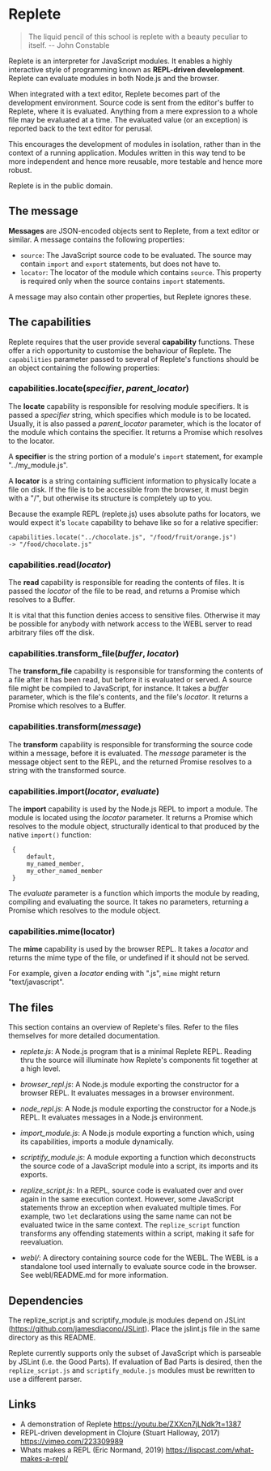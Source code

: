 # Replete

> The liquid pencil of this school is replete with a beauty peculiar to itself.
>   -- John Constable

Replete is an interpreter for JavaScript modules. It enables a highly interactive style of programming known as __REPL-driven development__. Replete can evaluate modules in both Node.js and the browser.

When integrated with a text editor, Replete becomes part of the development environment. Source code is sent from the editor's buffer to Replete, where it is evaluated. Anything from a mere expression to a whole file may be evaluated at a time. The evaluated value (or an exception) is reported back to the text editor for perusal.

This encourages the development of modules in isolation, rather than in the context of a running application. Modules written in this way tend to be more independent and hence more reusable, more testable and hence more robust.

Replete is in the public domain.

## The message
__Messages__ are JSON-encoded objects sent to Replete, from a text editor or similar. A message contains the following properties:

- `source`: The JavaScript source code to be evaluated. The source may contain `import` and `export` statements, but does not have to.
- `locator`: The locator of the module which contains `source`. This property is required only when the source contains `import` statements.

A message may also contain other properties, but Replete ignores these.

## The capabilities
Replete requires that the user provide several __capability__ functions. These offer a rich opportunity to customise the behaviour of Replete. The `capabilities` parameter passed to several of Replete's functions should be an object containing the following properties:

### capabilities.locate(_specifier_, _parent_locator_)
The __locate__ capability is responsible for resolving module specifiers. It is passed a _specifier_ string, which specifies which module is to be located. Usually, it is also passed a _parent_locator_ parameter, which is the locator of the module which contains the specifier. It returns a Promise which resolves to the locator.

A __specifier__ is the string portion of a module's `import` statement, for example "../my_module.js".

A __locator__ is a string containing sufficient information to physically locate a file on disk. If the file is to be accessible from the browser, it must begin with a "/", but otherwise its structure is completely up to you.

Because the example REPL (replete.js) uses absolute paths for locators, we would expect it's `locate` capability to behave like so for a relative specifier:

    capabilities.locate("../chocolate.js", "/food/fruit/orange.js")
    -> "/food/chocolate.js"

### capabilities.read(_locator_)
The __read__ capability is responsible for reading the contents of files. It is passed the  _locator_ of the file to be read, and returns a Promise which resolves to a Buffer.

It is vital that this function denies access to sensitive files. Otherwise it may be possible for anybody with network access to the WEBL server to read arbitrary files off the disk.

### capabilities.transform_file(_buffer_, _locator_)
The __transform_file__ capability is responsible for transforming the contents of a file after it has been read, but before it is evaluated or served. A source file might be compiled to JavaScript, for instance. It takes a _buffer_ parameter, which is the file's contents, and the file's _locator_. It returns a Promise which resolves to a Buffer.

### capabilities.transform(_message_)
The __transform__ capability is responsible for transforming the source code within a message, before it is evaluated. The _message_ parameter is the message object sent to the REPL, and the returned Promise resolves to a string with the transformed source.

### capabilities.import(_locator_, _evaluate_)
The __import__ capability is used by the Node.js REPL to import a module. The module is located using the _locator_ parameter. It returns a Promise which resolves to the module object, structurally identical to that produced by the native `import()` function:

     {
         default,
         my_named_member,
         my_other_named_member
     }

The _evaluate_ parameter is a function which imports the module by reading, compiling and evaluating the source. It takes no parameters, returning a Promise which resolves to the module object.

### capabilities.mime(locator)
The __mime__ capability is used by the browser REPL. It takes a _locator_ and returns the mime type of the file, or undefined if it should not be served.

For example, given a _locator_ ending with ".js", `mime` might return "text/javascript".

## The files
This section contains an overview of Replete's files. Refer to the files themselves for more detailed documentation.

- _replete.js_: A Node.js program that is a minimal Replete REPL. Reading thru the source will illuminate how Replete's components fit together at a high level.

- _browser_repl.js_: A Node.js module exporting the constructor for a browser REPL. It evaluates messages in a browser environment.

- _node_repl.js_: A Node.js module exporting the constructor for a Node.js REPL. It evaluates messages in a Node.js environment.

- _import_module.js_: A Node.js module exporting a function which, using its capabilities, imports a module dynamically.

- _scriptify_module.js_: A module exporting a function which deconstructs the source code of a JavaScript module into a script, its imports and its exports.

- _replize_script.js_: In a REPL, source code is evaluated over and over again in the same execution context. However, some JavaScript statements throw an exception when evaluated multiple times. For example, two `let` declarations using the same name can not be evaluated twice in the same context. The `replize_script` function transforms any offending statements within a script, making it safe for reevaluation.

- _webl/_: A directory containing source code for the WEBL. The WEBL is a standalone tool used internally to evaluate source code in the browser. See webl/README.md for more information.

## Dependencies
The replize_script.js and scriptify_module.js modules depend on JSLint (https://github.com/jamesdiacono/JSLint). Place the jslint.js file in the same directory as this README.

Replete currently supports only the subset of JavaScript which is parseable by JSLint (i.e. the Good Parts). If evaluation of Bad Parts is desired, then the `replize_script.js` and `scriptify_module.js` modules must be rewritten to use a different parser.

## Links
- A demonstration of Replete https://youtu.be/ZXXcn7jLNdk?t=1387
- REPL-driven development in Clojure (Stuart Halloway, 2017) https://vimeo.com/223309989
- Whats makes a REPL (Eric Normand, 2019) https://lispcast.com/what-makes-a-repl/

